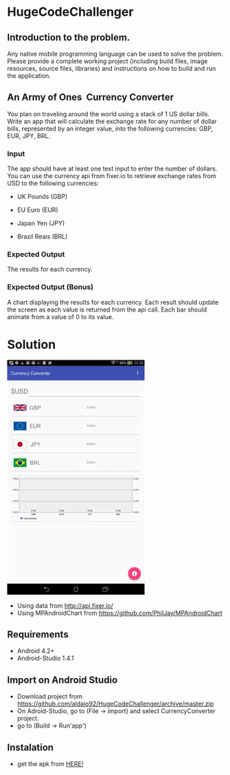 # HugeCodeChallenger

## Introduction to the problem.

Any native mobile programming language can be used to solve the problem. Please provide a complete working project (including build files, image resources, source files, libraries) and instructions on how to build and run the application.

## An Army of Ones ­ Currency Converter

You plan on traveling around the world using a stack of 1 US dollar bills. Write an app that will calculate the exchange rate for any number of dollar bills, represented by an integer value, into the following currencies: GBP, EUR, JPY, BRL.

### Input

The app should have at least one text input to enter the number of dollars.  You can use the currency api from fixer.io to retrieve exchange rates from USD to the following currencies:

  - UK Pounds (GBP)
  
  - EU Euro (EUR) 

  - Japan Yen (JPY) 

  - Brazil Reais (BRL)

### Expected Output

The results for each currency.

### Expected Output ­(Bonus)
A chart displaying the results for each currency.  Each result should update the screen as each value is returned from the api call. Each bar should animate from a value of 0 to its value.

# Solution

![alt tag](https://github.com/aldajo92/HugeCodeChallenger/blob/master/CurrencyConverter/example2.gif)

* Using data from http://api.fixer.io/
* Using MPAndroidChart from https://github.com/PhilJay/MPAndroidChart

## Requirements

* Android 4.2+
* Android-Studio 1.4.1

## Import on Android Studio

* Download project from https://github.com/aldajo92/HugeCodeChallenger/archive/master.zip
* On Adroid-Studio, go to (File -> import) and select CurrencyConverter project.
* go to (Build -> Run'app')

## Instalation

* get the apk from [HERE!](/HugeCodeChallenger/raw/master/CurrencyConverter/CurrencyConverter.apk)
